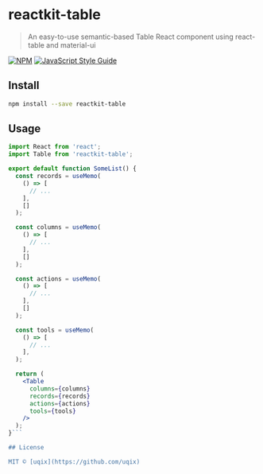 # reactkit-table

> An easy-to-use semantic-based Table React component using react-table and material-ui

[![NPM](https://img.shields.io/npm/v/reactkit-table.svg)](https://www.npmjs.com/package/reactkit-table) [![JavaScript Style Guide](https://img.shields.io/badge/code_style-standard-brightgreen.svg)](https://standardjs.com)

## Install

```bash
npm install --save reactkit-table
```

## Usage

```jsx
import React from 'react';
import Table from 'reactkit-table';

export default function SomeList() {
  const records = useMemo(
    () => [
      // ...
    ],
    []
  );

  const columns = useMemo(
    () => [
      // ...
    ],
    []
  );

  const actions = useMemo(
    () => [
      // ...
    ],
    []
  );

  const tools = useMemo(
    () => [
      // ...
    ],
  );

  return (
    <Table
      columns={columns}
      records={records}
      actions={actions}
      tools={tools}
    />
  );
}```

## License

MIT © [uqix](https://github.com/uqix)
